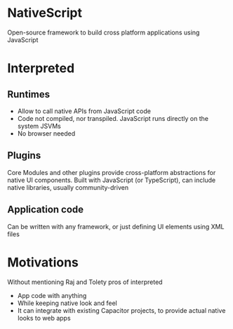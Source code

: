 # NativeScript
Open-source framework to build cross platform applications using JavaScript

# Interpreted
## Runtimes
- Allow to call native APIs from JavaScript code
- Code not compiled, nor transpiled. JavaScript runs directly on the system JSVMs
- No browser needed

## Plugins
Core Modules and other plugins provide cross-platform abstractions for native UI components. Built with JavaScript (or TypeScript), can include native libraries, usually community-driven

## Application code
Can be written with any framework, or just defining UI elements using XML files

# Motivations
Without mentioning Raj and Tolety pros of interpreted
- App code with anything
- While keeping native look and feel
- It can integrate with existing Capacitor projects, to provide actual native looks to web apps
